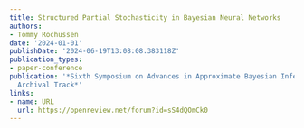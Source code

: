 ```yaml
---
title: Structured Partial Stochasticity in Bayesian Neural Networks
authors:
- Tommy Rochussen
date: '2024-01-01'
publishDate: '2024-06-19T13:08:08.383118Z'
publication_types:
- paper-conference
publication: '*Sixth Symposium on Advances in Approximate Bayesian Inference - Non
  Archival Track*'
links:
- name: URL
  url: https://openreview.net/forum?id=sS4dQOmCk0
---
```


